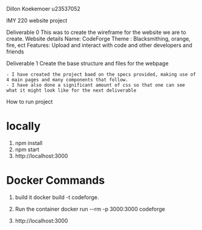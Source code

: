 Dillon Koekemoer u23537052

IMY 220 website project

Deliverable 0 
    This was to create the wireframe for the website we are to create.
    Website details
        Name: CodeForge
        Theme : Blacksmithing, orange, fire, ect
        Features: Upload and interact with code and other developers and friends


Deliverable 1
    Create the base structure and files for the webpage
    
    - I have created the project baed on the specs provided, making use of 4 main pages and many components that follow.
    - I have also done a significant amount of css so that one can see what it might look like for the next deliverable 

How to run project

# locally #

1. npm install
2. npm start
3. http://localhost:3000

# Docker Commands #
1. build it
    docker build -t codeforge.

2. Run the container
    docker run --rm -p 3000:3000 codeforge

3. http://localhost:3000


